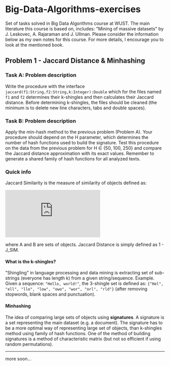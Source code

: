 # Big-Data-Algorithms-exercises
Set of tasks solved in Big Data Algorithms course at WUST. The main literature this course is based on, includes: "Mining of massive datasets" by J. Leskovec, A. Rajaraman and J. Ullman. Please consider the information below as my own notes for this course. For more details, I encourage you to look at the mentioned book.  

## Problem 1 - Jaccard Distance & Minhashing

### **Task A: Problem description**
Write the procedure with the interface `jaccard(f1:String,f2:String,k:Integer):Double` which for the files named `f1` and `f2` determines their k-shingles and then calculates their Jaccard distance. Before determining k-shingles, the files should be cleaned (the minimum is to delete new line characters, tabs and double spaces).

### **Task B: Problem description**
Apply the min-hash method to the previous problem (Problem A). Your procedure should depend on the H parameter, which determines the number of hash functions used to build the signature. Test this procedure on the data from the previous problem for H ∈ {50, 100, 250} and compare the Jaccard distance approximation with its exact values. Remember to generate a shared family of hash functions for all analyzed texts.

### **Quick info**
Jaccard Similarity is the measure of similarity of objects defined as:

![formula](https://latex.codecogs.com/svg.latex?J_%7Bsim%7D%20%3D%20%5Cfrac%7B%7CA%5Ccap%20B%7C%7D%7B%7CA%5Ccup%20B%7C%7D)

where A and B are sets of objects. Jaccard Distance is simply defined as 1 - J_SIM.

#### What is the **k-shingles**?
"Shingling" in language processing and data mining is extracting set of sub-strings (everyone has length k) from a given string/sequence. 
Example. Given a sequence: `"Hello, world!"`, the 3-shingle set is defined as: `{"Hel", "ell", "llo", "low", "owo", "wor", "orl", "rld"}` (after removing stopwords, blank spaces and punctuation).

#### Minhashing
The idea of comparing large sets of objects using **signatures**. A signature is a <smaller> set representing the main dataset (e.g. a document). The signature has to be a more optimal way of representing large set of objects, than k-shingles method using family of hash functions. One of the method of building signatures is a method of characteristic matrix (but not so efficient if using random permutations).
_____
more soon...

